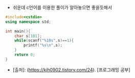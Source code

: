 - 쉬운데 c언어를 이용한 풀이가 알아놓으면 좋을듯해서
~~~cpp
#include<cstdio>
using namespace std;
 
int main(){
    char s[101]; 
    while(scanf("%10s",s)==1){
        printf("%s\n",s);
    }
    return 0;
}
~~~


- [출처]: (https://kih0902.tistory.com/24). [프로그래밍 공부]